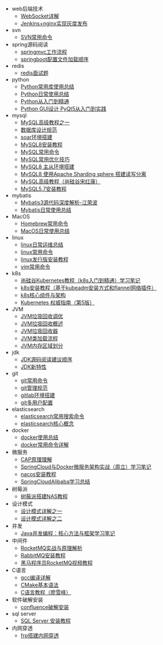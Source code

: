- web后端技术
    - [WebSocket详解](docs/16353969509607)
    - [Jenkins+nginx实现灰度发布](docs/16409396557628)
- svn
    - [SVN常用命令](docs/16353969627658)
- spring源码阅读
    - [springmvc工作流程](docs/16353969777611)
    - [springboot配置文件加载顺序](docs/16353969777668)
- redis
    - [redis面试题](docs/16353969916197)
- python
    - [Python常用库使用总结](docs/16353970021933)
    - [Python日常使用总结](docs/16353970021986)
    - [Python从入门到精通](docs/16353970022024)
    - [Python GUI设计 PyQt5从入门到实践](docs/16367301324065)
- mysql
    - [MySQL高级教程之一](docs/16353978146045)
    - [数据库设计规范](docs/16353978146106)
    - [soar环境搭建](docs/16353978146158)
    - [MySQL8安装教程](docs/16353978146254)
    - [MySQL常用命令](docs/16353978146297)
    - [MySQL常用优化技巧](docs/16376365615424)
    - [MySQL8 主从环境搭建](docs/16413491382357)
    - [MySQL8 使用Apache Sharding sphere 搭建读写分离](docs/16418246314342)
    - [MySQL高级教程（尚硅谷宋红康）](docs/16421754723998)
    - [MySQL5.7安装教程](docs/16523227516624)
- mybatis
    - [Mybatis3源代码深度解析-江荣波](docs/16353970233481)
    - [Mybatis日常使用总结](docs/16366802495179)
- MacOS
    - [Homebrew常用命令](docs/16353970680332)
    - [MacOS日常使用总结](docs/16359354598729)
- linux
    - [linux日常运维总结](docs/16353970885101)
    - [linux常用命令](docs/16353970885153)
    - [linux发行版安装教程](docs/16353970885192)
    - [vim常用命令](docs/16353970885299)
- k8s
    - [尚硅谷Kubernetes教程（k8s入门到精通）学习笔记](docs/16353970980735)
    - [k8s安装教程（基于kubeadm安装方式和flannel网络插件）](docs/16353970980876)
    - [k8s核心组件与架构](docs/16353970980941)
    - [Kubernetes 权威指南（第5版）](docs/16375947077718)
- JVM
    - [JVM垃圾回收调优](docs/16353971081261)
    - [JVM垃圾回收概述](docs/16353971081307)
    - [JVM垃圾回收器](docs/16353971081439)
    - [JVM类加载流程](docs/16353971081500)
    - [JVM内存区域划分](docs/16353971081575)
- jdk
    - [JDK源码阅读建议顺序](docs/16353971163891)
    - [JDK新特性](docs/16412615710897)
- git
    - [git常用命令](docs/16353971256261)
    - [git管理规范](docs/16353971256310)
    - [gitlab环境搭建](docs/16353971256360)
    - [git多用户配置](docs/16521099489707)
- elasticsearch
    - [elasticsearch常用搜索命令](docs/16353971368920)
    - [elasticsearch核心概念](docs/16353971368972)
- docker
    - [docker使用总结](docs/16353971459611)
    - [docker常用命令详解](docs/16353971459678)
- 微服务
    - [CAP原理理解](docs/16353974078795)
    - [SpringCloud与Docker微服务架构实战（周立）学习笔记](docs/16353974078842)
    - [nacos安装教程](docs/16353974078904)
    - [SpringCloudAlibaba学习总结](docs/16353974078943)
- 树莓派
    - [树莓派搭建NAS教程](docs/16353971628832)
- 设计模式
    - [设计模式详解之一](docs/16353971713083)
    - [设计模式详解之二](docs/16353971713269)
- 并发
    - [Java并发编程：核心方法与框架学习笔记](docs/16353971889721)
- 中间件
    - [RocketMQ实战与原理解析](docs/16367297525960)
    - [RabbitMQ安装教程](docs/16374041052141)
    - [黑马程序员RocketMQ视频教程](docs/16421752187858)
- C语言
    - [gcc编译详解](docs/16413112191498)
    - [CMake基本语法](docs/16415637681070)
    - [C语言教程（廖雪峰）](docs/16426823802460)
- 软件破解安装
    - [confluence破解安装](docs/16518487283042)
- sql server
    - [SQL Server 安装教程](docs/16530107859345)
- 内网穿透
    - [frp搭建内网穿透](docs/16533695658877)
